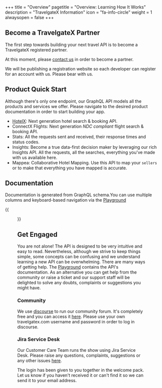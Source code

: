 +++
title = "Overview"
pagetitle = "Overview: Learning How It Works"
description = "TravelgateX Information"
icon = "fa-info-circle"
weight = 1
alwaysopen = false
+++

## Become a TravelgateX Partner

The first step towards building your next travel API is to become a TravelgateX registered partner. 

At this moment, please [contact us](mailto:sales@travelgatex.com) in order to become a partner.

We will be publishing a registration website so each developer can register for an account with us. Please bear with us.

## Product Quick Start

Although there's only one endpoint, our GraphQL API models all the products and services we offer. Please navigate to the desired product documentation in order to start building your app.

- [HotelX](/hotelx/): Next generation hotel search & booking API.
- ConnectX Flights: Next generation _NDC compliant_ flight search & booking API.
- Stats: All the requests sent and received, their response times and status codes.
- Insights: Become a true data-first decision maker by leveraging our rich Insights API. All the requests, all the searches, everything you've made with us available here.
- Mappea: Collaborative Hotel Mapping. Use this API to map your `sellers` or to make that everything you have mapped is accurate.

## Documentation
Documentation is generated from GraphQL schema.You can use multiple columns and keyboard-based navigation via the [Playground](https://api.travelgatex.com)

{{<figure src="/images/graphql_playground.gif" link="https://api.travelgatex.com"  alt="TravelgateX Schema Documenation">}}

## Get Engaged

You are not alone! The API is designed to be very intuitive and easy to read. Nevertheless, although we strive to keep things simple, some concepts can be confusing and we understand learning a new API can be overwhelming. There are many ways of getting help. The [Playground](https://api.travelgatex.com) contains the API's documentation. As an alternative you can get help from the community or raise a ticket and our support staff will be delighted to solve any doubts, complaints or suggestions you might have.

### Community

We use [discourse](www.discourse.org) to run our community forum. It's completely free and you can access it [here](discourse.travelgatex.com). Please use your own travelgatex.com username and password in order to log in discourse.

### Jira Service Desk

Our Customer Care Team runs the show using Jira Service Desk. Please raise any questions, complaints, suggestions or any other issues [here](https://xmltravelgate.atlassian.net/servicedesk/customer/portal/7).

The login has been given to you together in the welcome pack. Let us know if you haven't received it or can't find it so we can send it to your email address.


